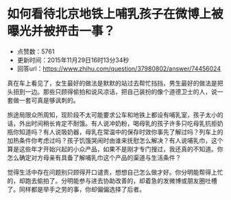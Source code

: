 # 如何看待北京地铁上哺乳孩子在微博上被曝光并被抨击一事？
- 点赞数：5761
- 更新时间：2015年11月29日16时13分34秒
- 回答url：https://www.zhihu.com/question/37980802/answer/74456024
<body>
 <p data-pid="eaBb0BOV">真在车上看见了，女生最好的做法是默默的站过去帮忙挡挡，男生最好的做法是把头扭到一边。那些只顾得偷拍和说风凉话，把自己装扮的像个道德卫士的人，说一套做一套可真是够讽刺的。</p>
 <p data-pid="qr9AZnYA">旅途局限众所周知，现阶段不太可能要求公车和地铁上都设有哺乳室，孩子太小的话，外出时间稍长肯定不耐饿。有人说冲奶粉，喝母乳的孩子许多只吃母乳抗拒奶瓶你知道吗？有人说吸奶器，母乳在常温中的保存时效你事先了解过吗？列车上的加热条件你考虑过吗？孩子饥饿哭闹时由谁来抚慰怎么解决？有人说哺乳巾，这个算是这些年才开始兴起的小众产品，如果不是刚才专门搜过，我还真的不知道。你怎么确定对方母亲有具备了解哺乳巾这个产品的渠道与生活条件？</p>
 <p data-pid="v284C19q">觉得生活中存在问题别只顾得开口谴责，想想自己怎么做才好。你分明能帮得上忙的，却跑去偷拍了。分明能参与进去协助改善的，却着急的发微博或朋友圈吐槽了。同样都是举手之劳的事，你却偏偏选择了后者。</p>
</body>
